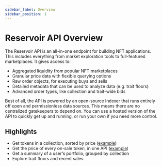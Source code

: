```yaml
---
sidebar_label: Overview
sidebar_position: 1
---
```


# Reservoir API Overview

The Reservoir API is an all-in-one endpoint for building NFT applications. This includes everything from market exploration tools to full-featured marketplaces. It gives access to:

- Aggregated liquidity from popular NFT marketplaces
- Granular price data with flexible querying options
- Raw order objects, for executing buys and sells
- Detailed metadata that can be used to analyze data (e.g. trait floors)
- Advanced order types, like collection and trait-wide bids

Best of all, the API is powered by an open-source Indexer that runs entirely off open and permissionless data sources. This means there are no centralized gatekeepers to depend on. You can use a hosted version of the API to quickly get up and running, or run your own if you need more control.

## Highlights

- Get tokens in a collection, sorted by price ([example](https://mainnet-api-v4.reservoir.tools/tokens?collection=blitmap))
- Get the price of every on-sale token, in one API ([example](https://mainnet-api-v4.reservoir.tools/tokens/floor?collection=blitmap))
- Get a summary of a user's portfolio, grouped by collection
- Explore trait floors and recent sales

